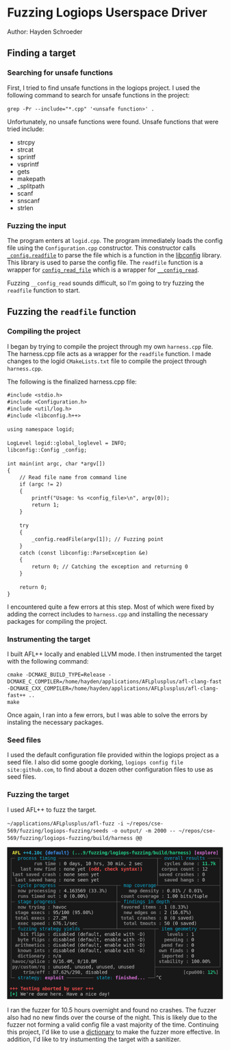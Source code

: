 # Fuzzing Logiops Userspace Driver

Author: Hayden Schroeder

## Finding a target

### Searching for unsafe functions

First, I tried to find unsafe functions in the logiops project. I used the following command to search for unsafe functions in the project:

`grep -Pr --include="*.cpp" '<unsafe function>' .`

Unfortunately, no unsafe functions were found. Unsafe functions that were tried include:
- strcpy
- strcat
- sprintf
- vsprintf
- gets
- makepath
- _splitpath
- scanf
- snscanf
- strlen

### Fuzzing the input

The program enters at `logid.cpp`. The program immediately loads the config file using the `Configuration.cpp` constructor. This constructor calls [`_config.readfile`](https://github.com/hyperrealm/libconfig/blob/f9404f60a435aa06321f4ccd8357364dcb216d46/lib/libconfigcpp.c%2B%2B#L516) to parse the file which is a function in the [libconfig](https://github.com/hyperrealm/libconfig/tree/master) library. This library is used to parse the config file. The `readfile` function is a wrapper for [`config_read_file`](https://github.com/hyperrealm/libconfig/blob/f9404f60a435aa06321f4ccd8357364dcb216d46/lib/libconfig.c#L627) which is a wrapper for [`__config_read`](https://github.com/hyperrealm/libconfig/blob/f9404f60a435aa06321f4ccd8357364dcb216d46/lib/libconfig.c#L512).

Fuzzing `__config_read` sounds difficult, so I'm going to try fuzzing the `readfile` function to start.

## Fuzzing the `readfile` function

### Compiling the project

I began by trying to compile the project through my own `harness.cpp` file. The harness.cpp file acts as a wrapper for the `readfile` function. I made changes to the logid `CMakeLists.txt` file to compile the project through `harness.cpp`.

The following is the finalized harness.cpp file:

```
#include <stdio.h>
#include <Configuration.h>
#include <util/log.h>
#include <libconfig.h++>

using namespace logid;

LogLevel logid::global_loglevel = INFO;
libconfig::Config _config;

int main(int argc, char *argv[])
{
    // Read file name from command line
    if (argc != 2)
    {   
        printf("Usage: %s <config_file>\n", argv[0]);
        return 1;
    }

    try
    {
        _config.readFile(argv[1]); // Fuzzing point
    }
    catch (const libconfig::ParseException &e)
    {
        return 0; // Catching the exception and returning 0
    }

    return 0;
}
```

I encountered quite a few errors at this step. Most of which were fixed by adding the correct includes to `harness.cpp` and installing the necessary packages for compiling the project.

### Instrumenting the target

I built AFL++ locally and enabled LLVM mode. I then instrumented the target with the following command:

```
cmake -DCMAKE_BUILD_TYPE=Release -DCMAKE_C_COMPILER=/home/hayden/applications/AFLplusplus/afl-clang-fast -DCMAKE_CXX_COMPILER=/home/hayden/applications/AFLplusplus/afl-clang-fast++ ..
make
```

Once again, I ran into a few errors, but I was able to solve the errors by instaling the necessary packages.

### Seed files

I used the default configuration file provided within the logiops project as a seed file. I also did some google dorking, `logiops config file site:github.com`, to find about a dozen other configuration files to use as seed files.

### Fuzzing the target

I used AFL++ to fuzz the target.

`~/applications/AFLplusplus/afl-fuzz -i ~/repos/cse-569/fuzzing/logiops-fuzzing/seeds -o output/ -m 2000 -- ~/repos/cse-569/fuzzing/logiops-fuzzing/build/harness @@`

![fuzzing](fuzzing.png)

I ran the fuzzer for 10.5 hours overnight and found no crashes. The fuzzer also had no new finds over the course of the night. This is likely due to the fuzzer not forming a valid config file a vast majority of the time. Continuing this project, I'd like to use a [dictionary](https://github.com/AFLplusplus/AFLplusplus/blob/stable/dictionaries/README.md) to make the fuzzer more effective. In addition, I'd like to try instumenting the target with a sanitizer.